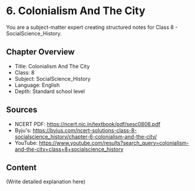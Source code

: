 # 6. Colonialism And The City

You are a subject-matter expert creating structured notes for Class 8 - SocialScience_History.

## Chapter Overview
- Title: Colonialism And The City
- Class: 8
- Subject: SocialScience_History
- Language: English
- Depth: Standard school level

## Sources
- NCERT PDF: https://ncert.nic.in/textbook/pdf/sesc0806.pdf
- Byju's: https://byjus.com/ncert-solutions-class-8-socialscience_history/chapter-6-colonialism-and-the-city/
- YouTube: https://www.youtube.com/results?search_query=colonialism-and-the-city+class+8+socialscience_history

## Content
(Write detailed explanation here)
